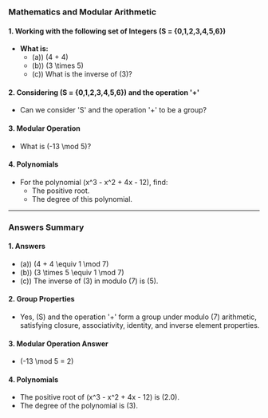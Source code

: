 ### Mathematics and Modular Arithmetic

#### 1. Working with the following set of Integers \(S = \{0,1,2,3,4,5,6\}\)

- **What is:**
  - \(a)\) \(4 + 4\)
  - \(b)\) \(3 \times 5\)
  - \(c)\) What is the inverse of \(3\)?

#### 2. Considering \(S = \{0,1,2,3,4,5,6\}\) and the operation '+'

- Can we consider 'S' and the operation '+' to be a group?

#### 3. Modular Operation

- What is \(-13 \mod 5\)?

#### 4. Polynomials

- For the polynomial \(x^3 - x^2 + 4x - 12\), find:
  - The positive root.
  - The degree of this polynomial.

---

### Answers Summary

#### 1. Answers

- \(a)\) \(4 + 4 \equiv 1 \mod 7\)
- \(b)\) \(3 \times 5 \equiv 1 \mod 7\)
- \(c)\) The inverse of \(3\) in modulo \(7\) is \(5\).

#### 2. Group Properties

- Yes, \(S\) and the operation '+' form a group under modulo \(7\) arithmetic, satisfying closure, associativity, identity, and inverse element properties.

#### 3. Modular Operation Answer

- \(-13 \mod 5 = 2\)

#### 4. Polynomials

- The positive root of \(x^3 - x^2 + 4x - 12\) is \(2.0\).
- The degree of the polynomial is \(3\).

